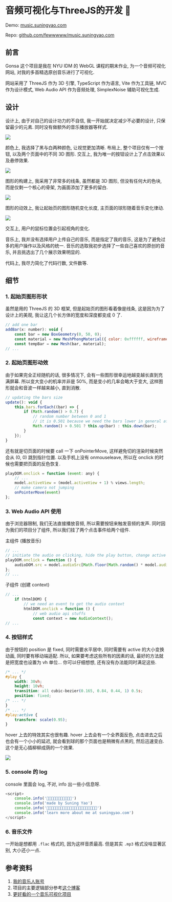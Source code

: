 # 音频可视化与ThreeJS的开发 🎵

Demo: [music.suningyao.com](https://music.suningyao.com/)

Repo: [github.com/fewwwww/music.suningyao.com](https://github.com/fewwwww/music.suningyao.com)

## 前言

Gonsa 这个项目是我在 NYU IDM 的 WebGL 课程的期末作业, 为一个音频可视化网站, 对我的多首精选原创音乐进行了可视化.

网站采用了 ThreeJS 作为 3D 引擎, TypeScript 作为语言, Vite 作为工具链, MVC 作为设计模式, Web Audio API 作为音频处理, SimplexNoise 辅助可视化生成.

## 设计

设计上, 由于对自己的设计功力的不自信, 我一开始就决定减少不必要的设计, 只保留最少的元素. 同时没有做额外的音乐播放器等样式.

![](/img/gonsa/1.png)

颜色上, 我选择了黑与白两种颜色, 让视觉更加清晰. 布局上, 整个项目仅有一个按钮, 以及两个页面中的不同 3D 图形. 交互上, 我为唯一的按钮设计上了点击效果以及悬停效果.

![](/img/gonsa/2.png)

图形的构建上, 我采用了非常多的线条, 虽然都是 3D 图形, 但没有任何大的色块, 而是仅剩一个核心的骨架, 为画面添加了更多的留白.

![](/img/gonsa/3.png)

图形的动效上, 我让起始页的图形随机变化长度, 主页面的球形随着音乐变化律动.

![](/img/gonsa/4.png)

交互上, 用户的鼠标位置会引起视角的变化.

音乐上, 我并没有选择用户上传自己的音乐, 而是指定了我的音乐, 这是为了避免过多的用户操作以及风格的统一. 音乐的选取我初步选择了一些自己喜欢的原创的音乐, 并且挑选出了几个展示效果明显的.

代码上, 我尽力简化了代码行数, 文件数等.

## 细节

### 1. 起始页图形形状

虽然是用的 ThreeJS 的 3D 框架, 但是起始页的图形看着像是线条, 这是因为为了设计上的美观, 我让这几个长方体的宽度和深度都变成 0 了.

```js
// add one bar
addBar(x: number): void {
    const bar = new BoxGeometry(0, 50, 0);
    const material = new MeshPhongMaterial({ color: 0xffffff, wireframe: true });
    const tempBar = new Mesh(bar, material);
// ...
```

### 2. 起始页图形动效

由于如果完全正经随机的话, 很多情况下, 会有一些图形很幸运地越变越长直到充满屏幕. 所以变大变小的机率并非是 50%, 而是变小的几率会略大于变大, 这样图形就会和音波一样越来越小, 直到消散.

```js
// updating the bars size
update(): void {
    this.bars.forEach((bar) => {
        if (Math.random() > 0.7) {
            // random number between 0 and 1
            // it is 0.501 because we need the bars lower in general after a lot of trials
            Math.random() > 0.501 ? this.up(bar) : this.down(bar);
        }
    });
}
```

还有就是切页面的时候要 call 一下 onPointerMove, 这样避免切的渲染时候突然会从 (0, 0) 跳到指针位置. 以及手机上没有 onmouseleave, 所以在 onclick 的时候也需要把页面的反色恢复.

```js
playDOM.onclick = function (event: any) {
    // ...
    model.activeView = (model.activeView + 1) % views.length;
    // make camera not jumping
    onPointerMove(event)
};
```

### 3. Web Audio API 使用

由于浏览器限制, 我们无法直接播放音频, 所以需要按钮来触发音频的发声. 同时因为我们的项目分了组件, 所以我们挂了两个点击事件给两个组件.

主组件 (播放音乐)

```js
// ...
// initiate the audio on clicking, hide the play button, change active view
playDOM.onclick = function () {
    audioDOM.src = model.audioSrc[Math.floor(Math.random() * model.audioSrc.length)];
};
// ...
```

子组件 (创建 context)

```js
// ...
	if (htmlDOM) {
		// we need an event to get the audio context
		htmlDOM.onclick = function () {
			// web audio api stuffs
			const context = new AudioContext();
// ...
```

### 4. 按钮样式

由于按钮的 position 是 fixed, 同时需要水平居中, 同时需要有 active 的大小变换动画, 同时要有移动端适配. 所以, 如果要考虑这些所有的因素的话, 最好的方法就是把宽度也设置为 vh 单位... 你可以仔细想想, 还有没有办法能同时满足这些.

```css
/* ... */
#play {
    width: 30vh;
    height: 10vh;
    transition: all cubic-bezier(0.165, 0.84, 0.44, 1) 0.5s;
    position: fixed;
/* ... */
}
/* ... */
#play:active {
    transform: scale(0.95);
}
```

hover 上去的特效其实也很有趣. hover 上去会有一个全界面反色, 点击进去之后也会有一个小小的延迟, 就会看到球的那个页面也是稍微有点黑的, 然后迅速变白. 这个是无心插柳柳成荫的一个效果.

![](/img/gonsa/5.png)

### 5. console 的 log

console 里面会 log, 不对, info 出一些小信息呀.

```js
<script>
    console.info('🎵🎵🎵🎵🎵🎵🎵🎵🎵🎵🎵')
    console.info('made by Suning Yao')
    console.info('🎵🎵🎵🎵🎵🎵🎵🎵🎵🎵🎵🎵🎵🎵🎵🎵🎵🎵🎵🎵🎵🎵')
    console.info('learn more about me at suningyao.com')
</script>
```

### 6. 音乐文件

一开始是想都用 `.flac` 格式的, 因为这样音质最高. 但是其实 `.mp3` 格式没啥显著区别, 大小还小一点.

## 参考资料

1. [我的音乐人账号](https://music.163.com/#/artist?id=12452032)
2. 项目的主要逻辑部分参考[这个博客](https://medium.com/@mag_ops/music-visualiser-with-three-js-web-audio-api-b30175e7b5ba)
3. [更好看的一个音乐可视化项目](https://jojo.ninja/fluctus/)
